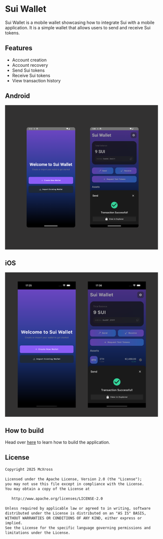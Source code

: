 # Sui Wallet

Sui Wallet is a mobile wallet showcasing how to integrate Sui with a mobile application. 
It is a simple wallet that allows users to send and receive Sui tokens.

## Features

- Account creation
- Account recovery
- Send Sui tokens
- Receive Sui tokens
- View transaction history

## Android

![](asset/sui-android-wallet.png)

## iOS

![](asset/sui-ios-wallet.png)

## How to build

Head over [here](https://www.jetbrains.com/help/kotlin-multiplatform-dev/compose-multiplatform-create-first-app.html?_gl=1*5zeajd*_gcl_au*MzY5NjYwMjYuMTczMTU0MTA0NA..*_ga*MzU4MjI3MjY3LjE3MDUxODA2Mjk.*_ga_9J976DJZ68*MTczNjE2MTE3MS4xMjAuMC4xNzM2MTYxMTcxLjYwLjAuMA..#run-your-application)
to learn how to build the application.

## License

    Copyright 2025 McXross

    Licensed under the Apache License, Version 2.0 (the "License");
    you may not use this file except in compliance with the License.
    You may obtain a copy of the License at

       http://www.apache.org/licenses/LICENSE-2.0

    Unless required by applicable law or agreed to in writing, software
    distributed under the License is distributed on an "AS IS" BASIS,
    WITHOUT WARRANTIES OR CONDITIONS OF ANY KIND, either express or implied.
    See the License for the specific language governing permissions and
    limitations under the License.
